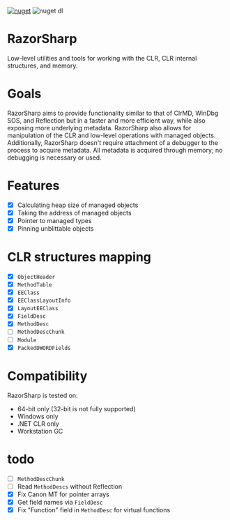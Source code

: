 [![nuget](https://img.shields.io/nuget/v/RazorSharp.svg)](https://www.nuget.org/packages/RazorSharp/)
![nuget dl](https://img.shields.io/nuget/dt/RazorSharp.svg)

# RazorSharp
Low-level utilities and tools for working with the CLR, CLR internal structures, and memory.

# Goals

RazorSharp aims to provide functionality similar to that of ClrMD, WinDbg SOS, and Reflection but in a faster and more efficient way, while also exposing more underlying metadata. 
RazorSharp also allows for manipulation of the CLR and low-level operations with managed objects. Additionally, RazorSharp doesn't require attachment of a debugger to the process to acquire metadata. All metadata is acquired through memory; no debugging is necessary or used.

# Features

- [x] Calculating heap size of managed objects
- [x] Taking the address of managed objects
- [x] Pointer to managed types
- [x] Pinning unblittable objects

# CLR structures mapping
- [x] `ObjectHeader`
- [x] `MethodTable`
- [x] `EEClass`
- [x] `EEClassLayoutInfo`
- [x] `LayoutEEClass`
- [x] `FieldDesc`
- [x] `MethodDesc`
- [ ] `MethodDescChunk`
- [ ] `Module`
- [x] `PackedDWORDFields`

# Compatibility
RazorSharp is tested on:
- 64-bit only (32-bit is not fully supported)
- Windows only
- .NET CLR only
- Workstation GC

# todo
- [ ] `MethodDescChunk`
- [ ] Read `MethodDescs` without Reflection
- [x] Fix Canon MT for pointer arrays
- [x] Get field names via `FieldDesc`
- [x] Fix "Function" field in `MethodDesc` for virtual functions
